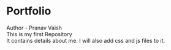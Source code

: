 # Portfolio
Author - Pranav Vaish<br>
This is my first Repository<br>
It contains details about me.
I will also add css and js files to it.
